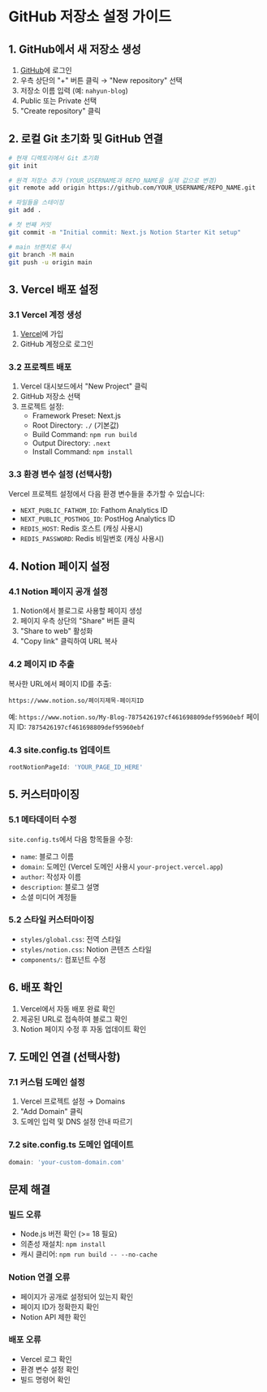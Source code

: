 # GitHub 저장소 설정 가이드

## 1. GitHub에서 새 저장소 생성

1. [GitHub](https://github.com)에 로그인
2. 우측 상단의 "+" 버튼 클릭 → "New repository" 선택
3. 저장소 이름 입력 (예: `nahyun-blog`)
4. Public 또는 Private 선택
5. "Create repository" 클릭

## 2. 로컬 Git 초기화 및 GitHub 연결

```bash
# 현재 디렉토리에서 Git 초기화
git init

# 원격 저장소 추가 (YOUR_USERNAME과 REPO_NAME을 실제 값으로 변경)
git remote add origin https://github.com/YOUR_USERNAME/REPO_NAME.git

# 파일들을 스테이징
git add .

# 첫 번째 커밋
git commit -m "Initial commit: Next.js Notion Starter Kit setup"

# main 브랜치로 푸시
git branch -M main
git push -u origin main
```

## 3. Vercel 배포 설정

### 3.1 Vercel 계정 생성
1. [Vercel](https://vercel.com)에 가입
2. GitHub 계정으로 로그인

### 3.2 프로젝트 배포
1. Vercel 대시보드에서 "New Project" 클릭
2. GitHub 저장소 선택
3. 프로젝트 설정:
   - Framework Preset: Next.js
   - Root Directory: `./` (기본값)
   - Build Command: `npm run build`
   - Output Directory: `.next`
   - Install Command: `npm install`

### 3.3 환경 변수 설정 (선택사항)
Vercel 프로젝트 설정에서 다음 환경 변수들을 추가할 수 있습니다:

- `NEXT_PUBLIC_FATHOM_ID`: Fathom Analytics ID
- `NEXT_PUBLIC_POSTHOG_ID`: PostHog Analytics ID
- `REDIS_HOST`: Redis 호스트 (캐싱 사용시)
- `REDIS_PASSWORD`: Redis 비밀번호 (캐싱 사용시)

## 4. Notion 페이지 설정

### 4.1 Notion 페이지 공개 설정
1. Notion에서 블로그로 사용할 페이지 생성
2. 페이지 우측 상단의 "Share" 버튼 클릭
3. "Share to web" 활성화
4. "Copy link" 클릭하여 URL 복사

### 4.2 페이지 ID 추출
복사한 URL에서 페이지 ID를 추출:
```
https://www.notion.so/페이지제목-페이지ID
```

예: `https://www.notion.so/My-Blog-7875426197cf461698809def95960ebf`
페이지 ID: `7875426197cf461698809def95960ebf`

### 4.3 site.config.ts 업데이트
```typescript
rootNotionPageId: 'YOUR_PAGE_ID_HERE'
```

## 5. 커스터마이징

### 5.1 메타데이터 수정
`site.config.ts`에서 다음 항목들을 수정:
- `name`: 블로그 이름
- `domain`: 도메인 (Vercel 도메인 사용시 `your-project.vercel.app`)
- `author`: 작성자 이름
- `description`: 블로그 설명
- 소셜 미디어 계정들

### 5.2 스타일 커스터마이징
- `styles/global.css`: 전역 스타일
- `styles/notion.css`: Notion 콘텐츠 스타일
- `components/`: 컴포넌트 수정

## 6. 배포 확인

1. Vercel에서 자동 배포 완료 확인
2. 제공된 URL로 접속하여 블로그 확인
3. Notion 페이지 수정 후 자동 업데이트 확인

## 7. 도메인 연결 (선택사항)

### 7.1 커스텀 도메인 설정
1. Vercel 프로젝트 설정 → Domains
2. "Add Domain" 클릭
3. 도메인 입력 및 DNS 설정 안내 따르기

### 7.2 site.config.ts 도메인 업데이트
```typescript
domain: 'your-custom-domain.com'
```

## 문제 해결

### 빌드 오류
- Node.js 버전 확인 (>= 18 필요)
- 의존성 재설치: `npm install`
- 캐시 클리어: `npm run build -- --no-cache`

### Notion 연결 오류
- 페이지가 공개로 설정되어 있는지 확인
- 페이지 ID가 정확한지 확인
- Notion API 제한 확인

### 배포 오류
- Vercel 로그 확인
- 환경 변수 설정 확인
- 빌드 명령어 확인 